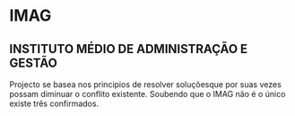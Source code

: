 # IMAG
## INSTITUTO MÉDIO DE ADMINISTRAÇÃO E GESTÃO
Projecto se basea nos principios de resolver soluçõesque por suas vezes possam diminuar o conflito existente. Soubendo que o IMAG não é o único existe três confirmados. 